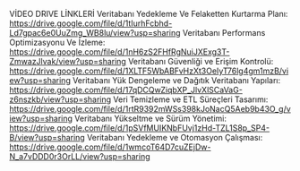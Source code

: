 VİDEO DRIVE LİNKLERİ 
Veritabanı Yedekleme Ve Felaketten Kurtarma Planı: https://drive.google.com/file/d/1tIurhFcbhd-Ld7gpac6e0UuZmg_WB8lu/view?usp=sharing
Veritabanı Performans Optimizasyonu Ve İzleme: https://drive.google.com/file/d/1nH6zS2FHfRgNuiJXExg3T-ZmwazJlvak/view?usp=sharing 
Veritabanı Güvenliği ve Erişim Kontrolü: https://drive.google.com/file/d/1XLTF5WbABFvHzXt3OeIyT76lg4gm1mzB/view?usp=sharing
Veritabanı Yük Dengeleme ve Dağıtık Veritabanı Yapıları: https://drive.google.com/file/d/17qDCQwZiqbXP_JlvXlSCaVaG-z6nszkb/view?usp=sharing
Veri Temizleme ve ETL Süreçleri Tasarımı: https://drive.google.com/file/d/1rtR9392mWSs398kJoNacQ5Aeb9b43O_g/view?usp=sharing
Veritabanı Yükseltme ve Sürüm Yönetimi: https://drive.google.com/file/d/1pSVfMUIKNbFUvj1zHd-TZL1S8p_SP4-B/view?usp=sharing
Veritabanı Yedekleme ve Otomasyon Çalışması: https://drive.google.com/file/d/1wmcoT64D7cuZEjDw-N_a7vDDD0r3OrLL/view?usp=sharing
